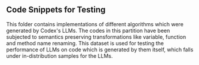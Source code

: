 ## Code Snippets for Testing

This folder contains implementations of different algorithms which were generated by Codex's LLMs. The codes in this partition have been subjected to semantics preserving transformations like variable, function and method name renaming. This dataset is used for testing the performance of LLMs on code which is generated by them itself, which falls under in-distribution samples for the LLMs.
